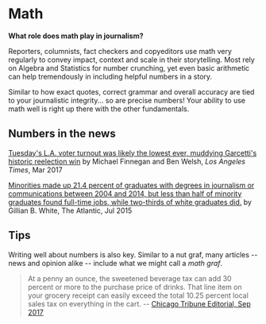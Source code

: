 # Math
__What role does math play in journalism?__

Reporters, columnists, fact checkers and copyeditors use math very regularly to convey impact, context and scale in their storytelling. Most rely on Algebra and Statistics for number crunching, yet even basic arithmetic can help tremendously in including helpful numbers in a story.

Similar to how exact quotes, correct grammar and overall accuracy are tied to your journalistic integrity... so are precise numbers! Your ability to use math well is right up there with the other fundamentals.

## Numbers in the news
[Tuesday's L.A. voter turnout was likely the lowest ever, muddying Garcetti's historic reelection win](http://www.latimes.com/local/california/la-me-ln-low-turnout-20170308-story.html)
by Michael Finnegan and Ben Welsh, _Los Angeles Times_, Mar 2017

[Minorities made up 21.4 percent of graduates with degrees in journalism or communications between 2004 and 2014, but less than half of minority graduates found full-time jobs, while two-thirds of white graduates did.](https://www.theatlantic.com/business/archive/2015/07/minorities-in-journalism/399461/)
by Gillian B. White, The Atlantic, Jul 2015

## Tips
Writing well about numbers is also key. Similar to a nut graf, many articles -- news and opinion alike -- include what we might call a *math graf*.

>At a penny an ounce, the sweetened beverage tax can add 30 percent or more to the purchase price of drinks. That line item on your grocery receipt can easily exceed the total 10.25 percent local sales tax on everything in the cart.
>-- [Chicago Tribune Editorial, Sep 2017](http://www.chicagotribune.com/news/opinion/editorials/ct-edit-soda-tax-preckwinkle-repeal-20170927-story.html)
